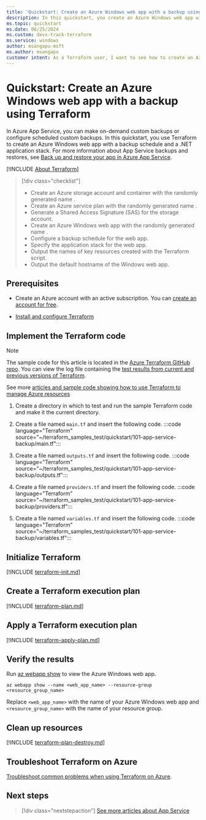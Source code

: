 ```yaml
---
title: 'Quickstart: Create an Azure Windows web app with a backup using Terraform'
description: In this quickstart, you create an Azure Windows web app with a backup schedule and a .NET application stack.
ms.topic: quickstart
ms.date: 06/25/2024
ms.custom: devx-track-terraform
ms.service: windows
author: msangapu-msft
ms.author: msangapu
customer intent: As a Terraform user, I want to see how to create an Azure Windows web app with a backup schedule and a .NET application stack.
---
```


# Quickstart: Create an Azure Windows web app with a backup using Terraform

In Azure App Service, you can make on-demand custom backups or configure scheduled custom backups. In this quickstart, you use Terraform to create an Azure Windows web app with a backup schedule and a .NET application stack. For more information about App Service backups and restores, see [Back up and restore your app in Azure App Service](/azure/app-service/manage-backup?tabs=portal).

[!INCLUDE [About Terraform](~/azure-dev-docs-pr/articles/terraform/includes/abstract.md)]

> [!div class="checklist"]
> * Create an Azure storage account and container with the randomly generated name .
> * Create an Azure service plan with the randomly generated name .
> * Generate a Shared Access Signature (SAS) for the storage account.
> * Create an Azure Windows web app with the randomly generated name .
> * Configure a backup schedule for the web app.
> * Specify the application stack for the web app.
> * Output the names of key resources created with the Terraform script.
> * Output the default hostname of the Windows web app.

## Prerequisites

- Create an Azure account with an active subscription. You can [create an account for free](https://azure.microsoft.com/free/?WT.mc_id=A261C142F).

- [Install and configure Terraform](/azure/developer/terraform/quickstart-configure)

## Implement the Terraform code

> [!NOTE]
> The sample code for this article is located in the [Azure Terraform GitHub repo](https://github.com/Azure/terraform/tree/master/quickstart/101-app-service-backup). You can view the log file containing the [test results from current and previous versions of Terraform](https://github.com/Azure/terraform/tree/master/quickstart/101-app-service-backup/TestRecord.md).
> 
> See more [articles and sample code showing how to use Terraform to manage Azure resources](/azure/terraform)

1. Create a directory in which to test and run the sample Terraform code and make it the current directory.

1. Create a file named `main.tf` and insert the following code.
:::code language="Terraform" source="~/terraform_samples_test/quickstart/101-app-service-backup/main.tf":::

1. Create a file named `outputs.tf` and insert the following code.
:::code language="Terraform" source="~/terraform_samples_test/quickstart/101-app-service-backup/outputs.tf":::

1. Create a file named `providers.tf` and insert the following code.
:::code language="Terraform" source="~/terraform_samples_test/quickstart/101-app-service-backup/providers.tf":::

1. Create a file named `variables.tf` and insert the following code.
:::code language="Terraform" source="~/terraform_samples_test/quickstart/101-app-service-backup/variables.tf":::

## Initialize Terraform

[!INCLUDE [terraform-init.md](~/azure-dev-docs-pr/articles/terraform/includes/terraform-init.md)]

## Create a Terraform execution plan

[!INCLUDE [terraform-plan.md](~/azure-dev-docs-pr/articles/terraform/includes/terraform-plan.md)]

## Apply a Terraform execution plan

[!INCLUDE [terraform-apply-plan.md](~/azure-dev-docs-pr/articles/terraform/includes/terraform-apply-plan.md)]

## Verify the results

Run [az webapp show](/cli/azure/webapp#az-webapp-show) to view the Azure Windows web app.

```azurecli
az webapp show --name <web_app_name> --resource-group <resource_group_name>
```

Replace `<web_app_name>` with the name of your Azure Windows web app and `<resource_group_name>` with the name of your resource group.

## Clean up resources

[!INCLUDE [terraform-plan-destroy.md](~/azure-dev-docs-pr/articles/terraform/includes/terraform-plan-destroy.md)]

## Troubleshoot Terraform on Azure

[Troubleshoot common problems when using Terraform on Azure](/azure/developer/terraform/troubleshoot).

## Next steps

> [!div class="nextstepaction"]
> [See more articles about App Service](/azure/app-service)
